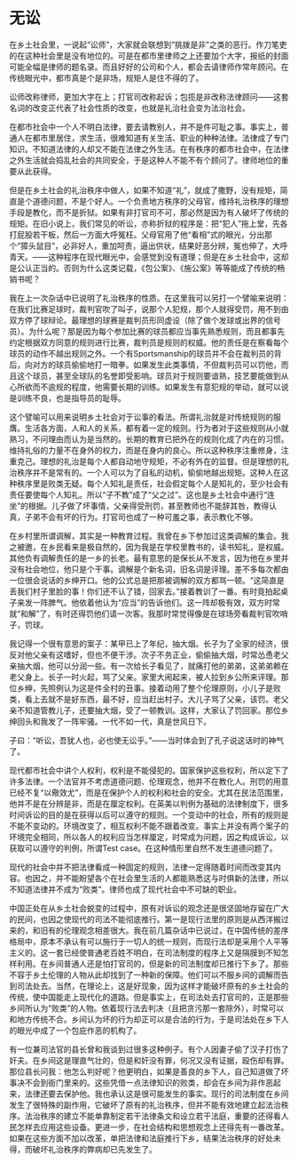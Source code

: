 # 无讼

在乡土社会里，一说起“讼师”，大家就会联想到“挑拨是非”之类的恶行。作刀笔吏的在这种社会里是没有地位的。可是在都市里律师之上还要加个大字，报纸的封面可能全幅是律师的题名录。而且好好的公司和个人，都会去请律师作常年顾问。在传统眼光中，都市真是个是非场，规矩人是住不得的了。

讼师改称律师，更加大字在上；打官司改称起诉；包揽是非改称法律顾问——这套名词的改变正代表了社会性质的改变，也就是礼治社会变为法治社会。

在都市社会中一个人不明白法律，要去请教别人，并不是件可耻之事。事实上，普通人在都市里居住，求生活，很难知道有关生活、职业的种种法律。法律成了专门知识。不知道法律的人却又不能在法律之外生活。在有秩序的都市社会中，在法律之外生活就会捣乱社会的共同安全，于是这种人不能不有个顾问了。律师地位的重要从此获得。

但是在乡土社会的礼治秩序中做人，如果不知道“礼”，就成了撒野，没有规矩，简直是个道德问题，不是个好人。一个负责地方秩序的父母官，维持礼治秩序的理想手段是教化，而不是折狱。如果有非打官司不可，那必然是因为有人破坏了传统的规矩。在旧小说上，我们常见的听讼，亦称折狱的程序是：把“犯人”拖上堂，先各打屁股若干板，然后一方面大呼冤枉。父母官用了他“看相”式的眼光，分出那个“獐头鼠目”，必非好人，重加呵责，逼出供状，结果好恶分辨，冤也伸了，大呼青天。——这种程序在现代眼光中，会感觉到没有道理；但是在乡土社会中，这却是公认正当的。否则为什么这类记载，《包公案》、《施公案》等等能成了传统的畅销书呢？

我在上一次杂话中已说明了礼治秩序的性质。在这里我可以另打一个譬喻来说明：在我们比赛足球时，裁判官吹了叫子，说那个人犯规，那个人就得受罚，用不到由双方停了球辩论。最理想的球赛是裁判员形同虚设（除了做个发球或出界的信号员）。为什么呢？那是因为每个参加比赛的球员都应当事先熟悉规则，而且都事先约定根据双方同意的规则进行比赛，裁判员是规则的权威。他的责任是在察看每个球员的动作不越出规则之外。一个有Sportsmanship的球员并不会在裁判员的背后，向对方的球员偷偷地打一暗拳。如果发生此类事情，不但裁判员可以罚他，而且这个球员，甚至全球队的名誉即受影响。球员对于规则要谙熟，技艺要能做到从心所欲而不逾规的程度，他需要长期的训练。如果发生有意犯规的举动，就可以说是训练不良，也是指导员的耻辱。

这个譬喻可以用来说明乡土社会对于讼事的看法。所谓礼治就是对传统规则的服膺。生活各方面，人和人的关系，都有着一定的规则。行为者对于这些规则从小就熟习，不问理由而认为是当然的。长期的教育已把外在的规则化成了内在的习惯。维持礼俗的力量不在身外的权力，而是在身内的良心。所以这种秩序注重修身，注重克己。理想的礼治是每个人都自动地守规矩，不必有外在的监督。但是理想的礼治秩序并不是常有的。一个人可以为了自私的动机，偷偷地越出规矩。这种人在这种秩序里是败类无疑。每个人知礼是责任，社会假定每个人是知礼的，至少社会有责任要使每个人知礼。所以“子不教”成了“父之过”。这也是乡土社会中通行“连坐”的根据。儿子做了坏事情，父亲得受刑罚，甚至教师也不能辞其咎，教得认真，子弟不会有坏的行为。打官司也成了一种可羞之事，表示教化不够。

在乡村里所谓调解，其实是一种教育过程。我曾在乡下参加过这类调解的集会。我之被邀，在乡民看来是极自然的，因为我是在学校里教书的，读书知礼，是权威。其他负有调解责任的是一乡的长老。最有意思的是保长从不发言，因为他在乡里并没有社会地位，他只是个干事。调解是个新名词，旧名词是评理。差不多每次都由一位很会说话的乡绅开口。他的公式总是把那被调解的双方都骂一顿。“这简直是丢我们村子里脸的事！你们还不认了错，回家去。”接着教训了一番。有时竟拍起桌子来发一阵脾气。他依着他认为“应当”的告诉他们。这一阵却极有效，双方时常就“和解”了，有时还得罚他们请一次客。我那时常觉得像是在球场旁看裁判官吹哨子，罚球。

我记得一个很有意思的案子：某甲已上了年纪，抽大烟。长子为了全家的经济，很反对他父亲有这嗜好，但也不便干涉。次子不务正业，偷偷抽大烟，时常怂恿老父亲抽大烟，他可以分润一些。有一次给长子看见了，就痛打他的弟弟，这弟弟赖在老父身上。长子一时火起，骂了父亲。家里大闹起来，被人拉到乡公所来评理。那位乡绅，先照例认为这是件全村的丑事。接着动用了整个伦理原则，小儿子是败类，看上去就不是好东西，最不好，应当赶出村子。大儿子骂了父亲，该罚。老父亲不知道管教儿子，还要抽大烟，受了一顿教训。这样，大家认了罚回家。那位乡绅回头和我发了一阵牢骚。一代不如一代，真是世风日下。

子曰：“听讼，吾犹人也，必也使无讼乎。”——当时体会到了孔子说这话时的神气了。

现代都市社会中讲个人权利，权利是不能侵犯的。国家保护这些权利，所以定下了许多法律。一个法官并不考虑道德问题、伦理观念，他并不在教化人。刑罚的用意已经不复“以儆效尤”，而是在保护个人的权利和社会的安全。尤其在民法范围里，他并不是在分辨是非，而是在厘定权利。在英美以判例为基础的法律制度下，很多时间诉讼的目的是在获得以后可以遵守的规则。一个变动中的社会，所有的规则是不能不变动的。环境改变了，相互权利不能不跟着改变。事实上并没有两个案子的环境完全相同，所以各人的权利应当怎样厘定，时常成为问题，因之构成诉讼，以获取可以遵守的判例，所谓Test case。在这种情形里自然不发生道德问题了。

现代的社会中并不把法律看成一种固定的规则，法律一定得随着时间而改变其内容。也因之，并不能盼望各个在社会里生活的人都能熟悉这与时俱新的法律，所以不知道法律并不成为“败类”。律师也成了现代社会中不可缺的职业。

中国正处在从乡土社会蜕变的过程中，原有对诉讼的观念还是很坚固地存留在广大的民间，也因之使现代的司法不能彻底推行。第一是现行法里的原则是从西洋搬过来的，和旧有的伦理观念相差很大。我在前几篇杂话中已说过，在中国传统的差序格局中，原本不承认有可以施行于一切人的统一规则，而现行法却是采用个人平等主义的。这一套已经使普通老百姓不明白，在司法制度的程序上又是隔膜到不知怎样利用。在乡间普通人还是怕打官司的，但是新的司法制度却已推行下乡了。那些不容于乡土伦理的人物从此却找到了一种新的保障。他们可以不服乡间的调解而告到司法处去。当然，在理论上，这是好现象，因为这样才能破坏原有的乡土社会的传统，使中国能走上现代化的道路。但是事实上，在司法处去打官司的，正是那些乡间所认为“败类”的人物。依着现行法去判决（且把贪污那一套除外），时常可以和地方传统不合。乡间认为坏的行为却正可以是合法的行为，于是司法处在乡下人的眼光中成了一个包庇作恶的机构了。

有一位兼司法官的县长曾和我谈到过很多这种例子。有个人因妻子偷了汉子打伤了奸夫。在乡间这是理直气壮的，但是和奸没有罪，何况又没有证据，殴伤却有罪。那位县长问我：他怎么判好呢？他更明白，如果是善良的乡下人，自己知道做了坏事决不会到衙门里来的。这些凭借一点法律知识的败类，却会在乡间为非作恶起来，法律还要去保护他。我也承认这是很可能发生的事实。现行的司法制度在乡间发生了很特殊的副作用，它破坏了原有的礼治秩序，但并不能有效地建立起法治秩序。法治秩序的建立不能单靠制定若干法律条文和设立若干法庭，重要的还得看人民怎样去应用这些设备。更进一步，在社会结构和思想观念上还得先有一番改革。如果在这些方面不加以改革，单把法律和法庭推行下乡，结果法治秩序的好处未得，而破坏礼治秩序的弊病却已先发生了。